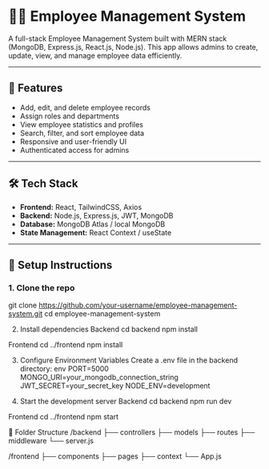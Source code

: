 # 🧑‍💼 Employee Management System

A full-stack Employee Management System built with MERN stack (MongoDB, Express.js, React.js, Node.js). This app allows admins to create, update, view, and manage employee data efficiently.

---

## 🚀 Features

- Add, edit, and delete employee records
- Assign roles and departments
- View employee statistics and profiles
- Search, filter, and sort employee data
- Responsive and user-friendly UI
- Authenticated access for admins

---

## 🛠️ Tech Stack

- **Frontend:** React, TailwindCSS, Axios
- **Backend:** Node.js, Express.js, JWT, MongoDB
- **Database:** MongoDB Atlas / local MongoDB
- **State Management:** React Context / useState

---

## 🔧 Setup Instructions

### 1. Clone the repo
git clone https://github.com/your-username/employee-management-system.git
cd employee-management-system

2. Install dependencies
Backend
cd backend
npm install

Frontend
cd ../frontend
npm install

3. Configure Environment Variables
Create a .env file in the backend directory:
env
PORT=5000
MONGO_URI=your_mongodb_connection_string
JWT_SECRET=your_secret_key
NODE_ENV=development

4. Start the development server
Backend
cd backend
npm run dev

Frontend
cd ../frontend
npm start

📂 Folder Structure
/backend
  ├── controllers
  ├── models
  ├── routes
  ├── middleware
  └── server.js

/frontend
  ├── components
  ├── pages
  ├── context
  └── App.js
